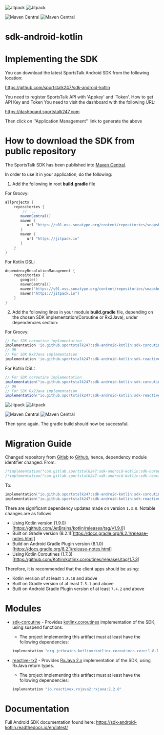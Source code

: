 ![Jitpack](https://img.shields.io/jitpack/version/io.github.sportstalk247/sdk-android-kotlin?label=Jitpack%20%7C%20sdk-coroutine&color=4DC621)
![Jitpack](https://img.shields.io/jitpack/version/io.github.sportstalk247/sdk-android-kotlin?label=Jitpack%20%7C%20sdk-reactive-rx2&color=4DC621)


![Maven Central](https://img.shields.io/maven-central/v/io.github.sportstalk247.sdk-android-kotlin/sdk-coroutine?label=Maven%20Central%20%7C%20sdk-coroutine)
![Maven Central](https://img.shields.io/maven-central/v/io.github.sportstalk247.sdk-android-kotlin/sdk-reactive-rx2?label=Maven%20Central%20%7C%20sdk-reactive-rx2)

# sdk-android-kotlin

# Implementing the SDK

You can download the latest SportsTalk Android SDK from the following location:

https://github.com/sportstalk247/sdk-android-kotlin

You need to register SportsTalk API with 'Appkey' and 'Token'.
How to get API Key and Token
You need to visit the dashboard with the following URL:

https://dashboard.sportstalk247.com

Then click on ''Application Management'' link to generate the above

# How to download the SDK from public repository

The SportsTalk SDK has been published into [Maven Central](https://central.sonatype.com/).

In order to use it in your application, do the following:

1. Add the following in root **build.gradle** file

For Groovy:
```groovy
allprojects {
    repositories {
        // ...
       mavenCentral()
       maven {
          url "https://s01.oss.sonatype.org/content/repositories/snapshots/"
       }
       maven {
          url "https://jitpack.io"
       }
    }
}
```
For Kotlin DSL:
```kotlin
dependencyResolutionManagement {
    repositories {
       google()
       mavenCentral()
       maven("https://s01.oss.sonatype.org/content/repositories/snapshots/")
       maven("https://jitpack.io")
    }
}
```

2. Add the following lines in your module **build.gradle** file, depending on the chosen SDK implementation(Coroutine or Rx2Java), under dependencies section:

For Groovy:
```groovy
// For SDK coroutine implementation
implementation 'io.github.sportstalk247:sdk-android-kotlin:sdk-coroutine:X.Y.Z'
// OR
// For SDK Rx2Java implementation
implementation 'io.github.sportstalk247:sdk-android-kotlin:sdk-reactive-rx2:X.Y.Z'
```
For Kotlin DSL:
```groovy
// For SDK coroutine implementation
implementation("io.github.sportstalk247:sdk-android-kotlin:sdk-coroutine:X.Y.Z")
// OR
// For SDK Rx2Java implementation
implementation("io.github.sportstalk247:sdk-android-kotlin:sdk-reactive-rx2:X.Y.Z")
```

![Jitpack](https://img.shields.io/jitpack/version/io.github.sportstalk247/sdk-android-kotlin?label=Jitpack%20%7C%20sdk-coroutine&color=4DC621)
![Jitpack](https://img.shields.io/jitpack/version/io.github.sportstalk247/sdk-android-kotlin?label=Jitpack%20%7C%20sdk-reactive-rx2&color=4DC621)


![Maven Central](https://img.shields.io/maven-central/v/io.github.sportstalk247.sdk-android-kotlin/sdk-coroutine?label=Maven%20Central%20%7C%20sdk-coroutine)
![Maven Central](https://img.shields.io/maven-central/v/io.github.sportstalk247.sdk-android-kotlin/sdk-reactive-rx2?label=Maven%20Central%20%7C%20sdk-reactive-rx2)

Then sync again. The gradle build should now be successful.

# Migration Guide

Changed repository from [Gitlab](https://gitlab.com/sportstalk247/sdk-android-kotlin) to [Github](https://github.com/sportstalk247/sdk-android-kotlin), hence, dependency module identifier changed:
From:
```kotlin
/*implementation("com.gitlab.sportstalk247:sdk-android-kotlin:sdk-coroutine:X.Y.Z")*/
/*implementation("com.gitlab.sportstalk247:sdk-android-kotlin:sdk-reactive-rx2:X.Y.Z")*/
```
To:
```kotlin
implementation("io.github.sportstalk247:sdk-android-kotlin:sdk-coroutine:X.Y.Z")
implementation("io.github.sportstalk247:sdk-android-kotlin:sdk-reactive-rx2:X.Y.Z")
```

There are significant dependency updates made on version `1.3.0`. Notable changes are as follows:
* Using Kotlin version (1.9.0)[https://github.com/JetBrains/kotlin/releases/tag/v1.9.0]
* Built on Gradle version (8.2.1)[https://docs.gradle.org/8.2.1/release-notes.html]
* Build on Android Gradle Plugin version (8.1.0)[https://docs.gradle.org/8.2.1/release-notes.html]
* Using Kotlin Coroutines (1.7.3)[https://github.com/Kotlin/kotlinx.coroutines/releases/tag/1.7.3]
 
Therefore, it is recommended that the client apps should be using:
* Kotlin version of at least `1.8.10` and above
* Built on Gradle version of at least `7.5.1` and above
* Built on Android Gradle Plugin version of at least `7.4.2` and above

# Modules

* [sdk-coroutine](sdk-coroutine/README.md) - Provides [kotlinx.coroutines](https://github.com/Kotlin/kotlinx.coroutines) implementation of the SDK, using suspend functions.
   * The project implementing this artifact must at least have the following dependencies:
   ```groovy
   implementation "org.jetbrains.kotlinx:kotlinx-coroutines-core:1.8.10"  // also compatible with `1.9.0`
   ```

* [reactive-rx2](sdk-reactive-rx2/README.md) - Provides [RxJava 2.x](https://github.com/ReactiveX/RxJava/tree/2.x) implementation of the SDK, using RxJava return types.
   * The project implementing this artifact must at least have the following dependencies:
   ```groovy
   implementation "io.reactivex.rxjava2:rxjava:2.2.0"
   ```

# Documentation

Full Android SDK documentation found here: https://sdk-android-kotlin.readthedocs.io/en/latest/
